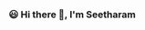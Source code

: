 ### :smiley: Hi there 👋, I'm Seetharam

<!--
**Seetharamkoya/Seetharamkoya** is a ✨ _special_ ✨ repository because its `README.md` (this file) appears on your GitHub profile.



